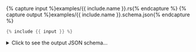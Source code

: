 {% capture input %}examples/{{ include.name }}.rs{% endcapture %}
{% capture output %}examples/{{ include.name }}.schema.json{% endcapture %}

```rust
{% include {{ input }} %}
```

<details>
<summary>Click to see the output JSON schema...</summary>

```json
{% include {{ output }} %}
```
</details>
